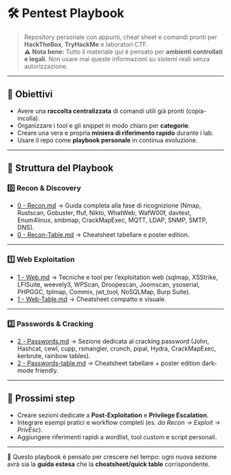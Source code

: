 # 🛠️ Pentest Playbook

> Repository personale con appunti, cheat sheet e comandi pronti per **HackTheBox**, **TryHackMe** e laboratori CTF.  
> ⚠️ **Nota bene:** Tutto il materiale qui è pensato per **ambienti controllati e legali**. Non usare mai queste informazioni su sistemi reali senza autorizzazione.

---

## 🎯 Obiettivi
- Avere una **raccolta centralizzata** di comandi utili già pronti (copia-incolla).
- Organizzare i tool e gli snippet in modo chiaro per **categorie**.
- Creare una vera e propria **miniera di riferimento rapido** durante i lab.
- Usare il repo come **playbook personale** in continua evoluzione.

---

## 📂 Struttura del Playbook

### 0️⃣ Recon & Discovery
- [0 - Recon.md](./0%20-%20Recon.md) → Guida completa alla fase di ricognizione (Nmap, Rustscan, Gobuster, ffuf, Nikto, WhatWeb, WafW00f, davtest, Enum4linux, smbmap, CrackMapExec, MQTT, LDAP, SNMP, SMTP, DNS).  
- [0 - Recon-Table.md](./0%20-%20Recon-Table.md) → Cheatsheet tabellare e poster edition.

---

### 1️⃣ Web Exploitation
- [1 - Web.md](./1%20-%20Web.md) → Tecniche e tool per l’exploitation web (sqlmap, XSStrike, LFISuite, weevely3, WPScan, Droopescan, Joomscan, ysoserial, PHPGGC, tplmap, Commix, jwt_tool, NoSQLMap, Burp Suite).  
- [1 - Web-Table.md](./1%20-%20Web-Table.md) → Cheatsheet compatto e visuale.

---

### 2️⃣ Passwords & Cracking
- [2 - Passwords.md](./2%20-%20Passwords.md) → Sezione dedicata al cracking password (John, Hashcat, cewl, cupp, rsmangler, crunch, pipal, Hydra, CrackMapExec, kerbrute, rainbow tables).  
- [2 - Passwords-table.md](./2%20-%20Passwords-table.md) → Cheatsheet tabellare + poster edition dark-mode friendly.

---

## 🚀 Prossimi step
- Creare sezioni dedicate a **Post-Exploitation** e **Privilege Escalation**.  
- Integrare esempi pratici e workflow completi (es. *da Recon → Exploit → PrivEsc*).  
- Aggiungere riferimenti rapidi a wordlist, tool custom e script personali.

---

📌 Questo playbook è pensato per crescere nel tempo: ogni nuova sezione avrà sia la **guida estesa** che la **cheatsheet/quick table** corrispondente.
